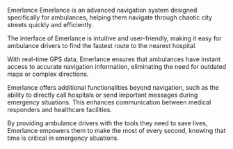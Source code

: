  E m e r l a n c e 
 
Emerlance is an advanced navigation system designed specifically for ambulances, helping them navigate through chaotic city streets quickly and efficiently.

The interface of Emerlance is intuitive and user-friendly, making it easy for ambulance drivers to find the fastest route to the nearest hospital.

With real-time GPS data, Emerlance ensures that ambulances have instant access to accurate navigation information, eliminating the need for outdated maps or complex directions.

Emerlance offers additional functionalities beyond navigation, such as the ability to directly call hospitals or send important messages during emergency situations. This enhances communication between medical responders and healthcare facilities.

By providing ambulance drivers with the tools they need to save lives, Emerlance empowers them to make the most of every second, knowing that time is critical in emergency situations.
